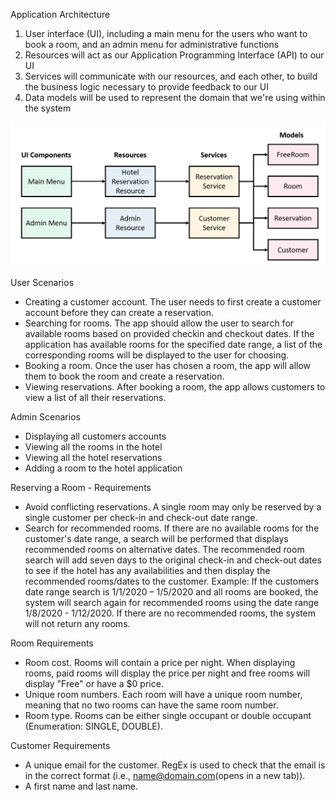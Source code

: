 Application Architecture

1. User interface (UI), including a main menu for the users who want to book a room,
   and an admin menu for administrative functions
2. Resources will act as our Application Programming Interface (API) to our UI
3. Services will communicate with our resources, and each other, to build the business
   logic necessary to provide feedback to our UI
4. Data models will be used to represent the domain that we're using within the system

![Alt text](hotelreservation01.png)

User Scenarios

- Creating a customer account. The user needs to first create a customer account before they can create a reservation.
- Searching for rooms. The app should allow the user to search for available rooms based on provided checkin and
  checkout dates. If the application has available rooms for the specified date range, a list of the corresponding rooms
  will be displayed to the user for choosing.
- Booking a room. Once the user has chosen a room, the app will allow them to book the room and create a reservation.
- Viewing reservations. After booking a room, the app allows customers to view a list of all their reservations.

Admin Scenarios

- Displaying all customers accounts
- Viewing all the rooms in the hotel
- Viewing all the hotel reservations
- Adding a room to the hotel application

Reserving a Room - Requirements

- Avoid conflicting reservations. A single room may only be reserved by a single customer per check-in and check-out
  date range.
- Search for recommended rooms. If there are no available rooms for the customer's date range, a search will be
  performed that displays recommended rooms on alternative dates. The recommended room search will add seven days to the
  original check-in and check-out dates to see if the hotel has any availabilities and then display the recommended
  rooms/dates to the customer. Example: If the customers date range search is 1/1/2020 – 1/5/2020 and all rooms are
  booked, the system will search again for recommended rooms using the date range 1/8/2020 - 1/12/2020. If there are no
  recommended rooms, the system will not return any rooms.

Room Requirements

- Room cost. Rooms will contain a price per night. When displaying rooms, paid rooms will display the price per night
  and free rooms will display "Free" or have a $0 price.
- Unique room numbers. Each room will have a unique room number, meaning that no two rooms can have the same room
  number.
- Room type. Rooms can be either single occupant or double occupant (Enumeration: SINGLE, DOUBLE).

Customer Requirements

- A unique email for the customer. RegEx is used to check that the email is in the correct format (i.e.,
  name@domain.com(opens in a new tab)).
- A first name and last name.